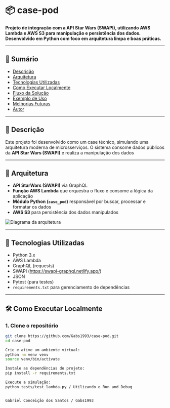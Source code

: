 # 📦 case-pod

**Projeto de integração com a API Star Wars (SWAPI), utilizando AWS Lambda e AWS S3 para manipulação e persistência dos dados. Desenvolvido em Python com foco em arquitetura limpa e boas práticas.**

---

## 📑 Sumário

- [Descrição](#descrição)
- [Arquitetura](#arquitetura)
- [Tecnologias Utilizadas](#tecnologias-utilizadas)
- [Como Executar Localmente](#como-executar-localmente)
- [Fluxo da Solução](#fluxo-da-solução)
- [Exemplo de Uso](#exemplo-de-uso)
- [Melhorias Futuras](#melhorias-futuras)
- [Autor](#autor)

---

## 📌 Descrição

Este projeto foi desenvolvido como um case técnico, simulando uma arquitetura moderna de microsserviços. O sistema consome dados públicos da **API Star Wars (SWAPI)** e realiza a manipulação dos dados

---

## 🧱 Arquitetura

- **API StarWars (SWAPI)** via GraphQL
- **Função AWS Lambda** que orquestra o fluxo e consome a lógica da aplicação
- **Módulo Python (`case_pod`)** responsável por buscar, processar e formatar os dados
- **AWS S3** para persistência dos dados manipulados

![Diagrama da arquitetura](./diagrama-arquitetura.png)

---

## 🚀 Tecnologias Utilizadas

- Python 3.x
- AWS Lambda
- GraphQL (requests)
- SWAPI (https://swapi-graphql.netlify.app/)
- JSON
- Pytest (para testes)
- `requirements.txt` para gerenciamento de dependências

---

## 🛠️ Como Executar Localmente

### 1. Clone o repositório

```bash
git clone https://github.com/Gabs1993/case-pod.git
cd case-pod

Crie e ative um ambiente virtual: 
python -m venv venv
source venv/bin/activate 

Instale as dependências do projeto:
pip install -r requirements.txt

Execute a simulação: 
python tests/test_lambda.py / Utilizando o Run and Debug


Gabriel Conceição dos Santos / Gabs1993
